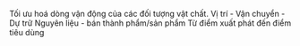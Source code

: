 Tối ưu hoá dòng vận động của các đối tượng vật chất.
	Vị trí - Vận chuyển - Dự trữ
	Nguyên liệu - bán thành phẩm/sản phẩm
	Từ điểm xuất phát đến điểm tiêu dùng
	